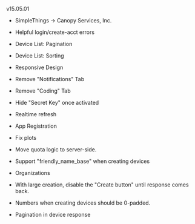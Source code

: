 v15.05.01

- SimpleThings -> Canopy Services, Inc.
- Helpful login/create-acct errors
- Device List: Pagination
- Device List: Sorting
- Responsive Design
- Remove "Notifications" Tab
- Remove "Coding" Tab
- Hide "Secret Key" once activated 
- Realtime refresh
- App Registration
- Fix plots
- Move quota logic to server-side.
- Support "friendly_name_base" when creating devices
- Organizations
- With large creation, disable the "Create button" until response comes back.
- Numbers when creating devices should be 0-padded.

- Pagination in device response
